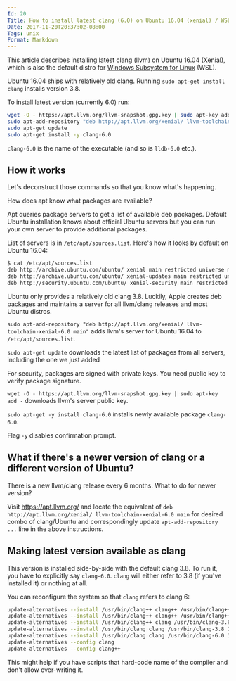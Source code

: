```yaml
---
Id: 20
Title: How to install latest clang (6.0) on Ubuntu 16.04 (xenial) / WSL
Date: 2017-11-20T20:37:02-08:00
Tags: unix
Format: Markdown
---
```


This article describes installing latest clang (llvm) on Ubuntu 16.04 (Xenial), which is also the default distro for [Windows Subsystem for Linux](https://msdn.microsoft.com/en-us/commandline/wsl/about) (WSL).

Ubuntu 16.04 ships with relatively old clang. Running `sudo apt-get install clang` installs version 3.8.

To install latest version (currently 6.0) run:

```bash
wget -O - https://apt.llvm.org/llvm-snapshot.gpg.key | sudo apt-key add -
sudo apt-add-repository "deb http://apt.llvm.org/xenial/ llvm-toolchain-xenial-6.0 main"
sudo apt-get update
sudo apt-get install -y clang-6.0
```

`clang-6.0` is the name of the executable (and so is `lldb-6.0` etc.).

## How it works

Let's deconstruct those commands so that you know what's happening.

How does apt know what packages are available?

Apt queries package servers to get a list of available deb packages. Default Ubuntu installation knows about official Ubuntu servers but you can run your own server to provide additional packages.

List of servers is in `/etc/apt/sources.list`. Here's how it looks by default on Ubuntu 16.04:

```bash
$ cat /etc/apt/sources.list
deb http://archive.ubuntu.com/ubuntu/ xenial main restricted universe multiverse
deb http://archive.ubuntu.com/ubuntu/ xenial-updates main restricted universe multiverse
deb http://security.ubuntu.com/ubuntu/ xenial-security main restricted universe multiverse
```

Ubuntu only provides a relatively old clang 3.8. Luckily, Apple creates deb packages and maintains a server for all llvm/clang releases and most Ubuntu distros.

`sudo apt-add-repository "deb http://apt.llvm.org/xenial/ llvm-toolchain-xenial-6.0 main"` adds llvm's server for Ubuntu 16.04 to `/etc/apt/sources.list`.

`sudo apt-get update` downloads the latest list of packages from all servers, including the one we just added

For security, packages are signed with private keys. You need public key to verify package signature.

`wget -O - https://apt.llvm.org/llvm-snapshot.gpg.key | sudo apt-key add -` downloads llvm's server public key.

`sudo apt-get -y install clang-6.0` installs newly available package `clang-6.0`.

Flag `-y` disables confirmation prompt.

## What if there's a newer version of clang or a different version of Ubuntu?

There is a new llvm/clang release every 6 months. What to do for newer version?

Visit https://apt.llvm.org/ and locate the equivalent of `deb http://apt.llvm.org/xenial/ llvm-toolchain-xenial-6.0 main` for desired combo of clang/Ubuntu and correspondingly update `apt-add-repository ...` line in the above instructions.

## Making latest version available as clang

This version is installed side-by-side with the default clang 3.8. To run it, you have to explicitly say `clang-6.0`. `clang` will either refer to 3.8 (if you've installed it) or nothing at all.

You can reconfigure the system so that `clang` refers to clang 6:

```bash
update-alternatives --install /usr/bin/clang++ clang++ /usr/bin/clang++-3.8 100
update-alternatives --install /usr/bin/clang++ clang++ /usr/bin/clang++-6.0 1000
update-alternatives --install /usr/bin/clang++ clang /usr/bin/clang-3.8 100
update-alternatives --install /usr/bin/clang clang /usr/bin/clang-3.8 100
update-alternatives --install /usr/bin/clang clang /usr/bin/clang-6.0 1000
update-alternatives --config clang
update-alternatives --config clang++
```

This might help if you have scripts that hard-code name of the compiler and don't allow over-writing it.
